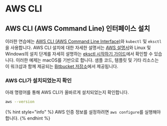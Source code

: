# AWS CLI

## AWS CLI (AWS Command Line) 인터페이스 설치

이러한 연습에는 [AWS CLI (AWS Command Line Interface)](https://docs.aws.amazon.com/cli/latest/userguide/cli-chap-welcome.html)와 `kubectl` 및 `eksctl`을 사용합니다. AWS CLI 설치에 대한 자세한 설명서는 [AWS 설명서](https://docs.aws.amazon.com/cli/latest/userguide/install-cliv2.html)와 Linux 및 Windows의 설치 단계를 자세히 설명하는 [eksctl 시작하기 가이드](https://docs.aws.amazon.com/eks/latest/userguide/getting-started-eksctl.html)에서 확인할 수 있습니다. 이러한 예제는 macOS를 기반으로 합니다. 샘플 코드, 템플릿 및 기타 리소스는 이 워크샵과 함께 제공되는 [Bitbucket 저장소](https://bitbucket.org/snyk/patterns-library-atlassian-aws)에서 제공됩니다.

### AWS CLI가 설치되었는지 확인

아래 명령어를 통해 AWS CLI가 올바르게 설치되었는지 확인합니다.

```bash
aws --version
```

{% hint style="info" %}
AWS 인증 정보를 설정하려면 `aws configure`를 실행해야 합니다.
{% endhint %}

##
